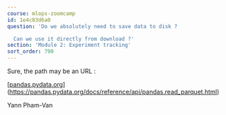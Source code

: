 ```yaml
---
course: mlops-zoomcamp
id: 1e4c83d6a0
question: 'Do we absolutely need to save data to disk ?

  Can we use it directly from download ?'
section: 'Module 2: Experiment tracking'
sort_order: 790
---
```


Sure, the path may be an URL :

[[pandas.pydata.org](https://pandas.pydata.org/docs/reference/api/pandas.read_parquet.html)](https://pandas.pydata.org/docs/reference/api/pandas.read_parquet.html)

Yann Pham-Van

